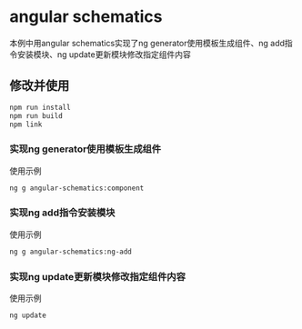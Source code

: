 # angular schematics

本例中用angular schematics实现了ng generator使用模板生成组件、ng add指令安装模块、ng update更新模块修改指定组件内容

## 修改并使用

```bash
npm run install
npm run build
npm link
```
### 实现ng generator使用模板生成组件
使用示例
```bash
ng g angular-schematics:component 
```
### 实现ng add指令安装模块
使用示例
```bash
ng g angular-schematics:ng-add 
```
### 实现ng update更新模块修改指定组件内容
使用示例
```bash
ng update
```